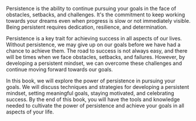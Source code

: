 
Persistence is the ability to continue pursuing your goals in the face of obstacles, setbacks, and challenges. It's the commitment to keep working towards your dreams even when progress is slow or not immediately visible. Being persistent requires dedication, resilience, and determination.

Persistence is a key trait for achieving success in all aspects of our lives. Without persistence, we may give up on our goals before we have had a chance to achieve them. The road to success is not always easy, and there will be times when we face obstacles, setbacks, and failures. However, by developing a persistent mindset, we can overcome these challenges and continue moving forward towards our goals.

In this book, we will explore the power of persistence in pursuing your goals. We will discuss techniques and strategies for developing a persistent mindset, setting meaningful goals, staying motivated, and celebrating success. By the end of this book, you will have the tools and knowledge needed to cultivate the power of persistence and achieve your goals in all aspects of your life.
